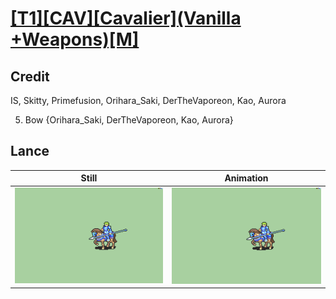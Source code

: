 # [\[T1\]\[CAV\]\[Cavalier\]\(Vanilla +Weapons\)\[M\]](../)

## Credit

IS, Skitty, Primefusion, Orihara_Saki, DerTheVaporeon, Kao, Aurora

5. Bow {Orihara_Saki, DerTheVaporeon, Kao, Aurora}
	
## Lance

| Still | Animation |
| :---: | :-------: |
| ![Lance still](./Lance_000.png) | ![Lance animation](./Lance.gif) |
